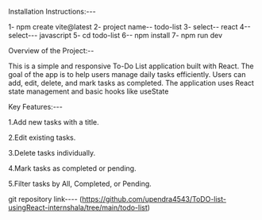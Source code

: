 Installation Instructions:---

1-  npm create vite@latest
2- project name-- todo-list
3- select-- react
4--select--- javascript
5- cd todo-list
6-- npm install
7-  npm run dev

Overview of the Project:--

This is a simple and responsive To-Do List application built with React. The goal of the app is to help users manage daily tasks efficiently. Users can add, edit, delete, and mark tasks as completed. The application uses React state management and basic hooks like useState 

Key Features:---

1.Add new tasks with a title.

2.Edit existing tasks.

3.Delete tasks individually.

4.Mark tasks as completed or pending.

5.Filter tasks by All, Completed, or Pending.

git repository link---- (https://github.com/upendra4543/ToDO-list-usingReact-internshala/tree/main/todo-list)